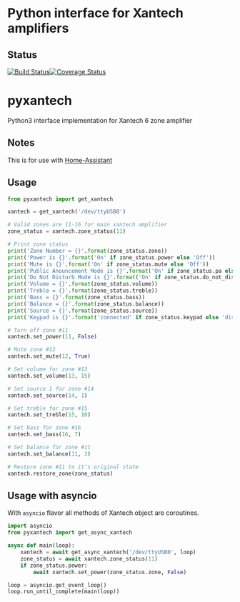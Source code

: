 # Python interface for Xantech amplifiers

## Status
[![Build Status](https://travis-ci.org/etsinko/pyxantech.svg?branch=master)](https://travis-ci.org/etsinko/pyxantech)[![Coverage Status](https://coveralls.io/repos/github/etsinko/pyxantech/badge.svg)](https://coveralls.io/github/etsinko/pyxantech)

# pyxantech
Python3 interface implementation for Xantech 6 zone amplifier

## Notes
This is for use with [Home-Assistant](http://home-assistant.io)

## Usage
```python
from pyxantech import get_xantech

xantech = get_xantech('/dev/ttyUSB0')

# Valid zones are 11-16 for main xantech amplifier
zone_status = xantech.zone_status(11)

# Print zone status
print('Zone Number = {}'.format(zone_status.zone))
print('Power is {}'.format('On' if zone_status.power else 'Off'))
print('Mute is {}'.format('On' if zone_status.mute else 'Off'))
print('Public Anouncement Mode is {}'.format('On' if zone_status.pa else 'Off'))
print('Do Not Disturb Mode is {}'.format('On' if zone_status.do_not_disturb else 'Off'))
print('Volume = {}'.format(zone_status.volume))
print('Treble = {}'.format(zone_status.treble))
print('Bass = {}'.format(zone_status.bass))
print('Balance = {}'.format(zone_status.balance))
print('Source = {}'.format(zone_status.source))
print('Keypad is {}'.format('connected' if zone_status.keypad else 'disconnected'))

# Turn off zone #11
xantech.set_power(11, False)

# Mute zone #12
xantech.set_mute(12, True)

# Set volume for zone #13
xantech.set_volume(13, 15)

# Set source 1 for zone #14 
xantech.set_source(14, 1)

# Set treble for zone #15
xantech.set_treble(15, 10)

# Set bass for zone #16
xantech.set_bass(16, 7)

# Set balance for zone #11
xantech.set_balance(11, 3)

# Restore zone #11 to it's original state
xantech.restore_zone(zone_status)
```

## Usage with asyncio

With `asyncio` flavor all methods of Xantech object are coroutines.

```python
import asyncio
from pyxantech import get_async_xantech

async def main(loop):
    xantech = await get_async_xantech('/dev/ttyUSB0', loop)
    zone_status = await xantech.zone_status(11)
    if zone_status.power:
        await xantech.set_power(zone_status.zone, False)

loop = asyncio.get_event_loop()
loop.run_until_complete(main(loop))

```
